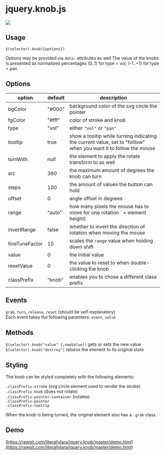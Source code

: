 jquery.knob.js
=============

![](https://i.imgur.com/ct8i6w4.gif)

## Usage

`$(selector).knob({options})`

Options may be provided via `data-` attributes as well
The value of the knobs is presented as normalized percentages (0..1) for type = vol, (-1..+1) for type = pan

## Options

| option           | default  | description |
| ---------------- | -------- | ----------- |
| bgColor        | "#000" | background color of the svg circle the pointer
| fgColor        | "#fff" | color of stroke and knob
| type           | "vol"  | either `"vol"` or `"pan"` |
| tooltip        | true   | show a tooltip while turning indicating the current value, set to "folllow" when you want it to follow the mouse
| turnWith       | null   | the element to apply the rotate transform to as well
| arc            | 360    | the maximum amount of degrees the knob can turn |
| steps          | 100    | the amount of values the button can hold |
| offset         | 0      | angle offset in degrees |
| range          | "auto" | how many pixels the mouse has to move for one rotation ` = element height) |
| invertRange    | false  | whether to invert the direction of rotation when moving the mouse |
| fineTuneFactor | 10     | scales the `range` value when holding down shift
| value          | 0      | the initial value |
| resetValue     | 0      | the value to reset to when double-clicking the knob |
| classPrefix    | "knob" | enables you to chose a different class prefix |

## Events

`grab`, `turn`, `release`, `reset` (should be self-explanatory)  
Each event takes the following paramters: `event`, `value`

## Methods

`$(selector).knob("value" [,newValue])` gets or sets the new value  
`$(selector).knob("destroy")` returns the element to its original state

## Styling

The knob can be styled completely with the following elements:

`.classPrefix-stroke` (svg circle element used to render the stroke)  
`.classPrefix-knob` (does not rotate)  
`.classPrefix-pointer-container` (rotates)  
`.classPrefix-pointer`  
`.classPrefix-tooltip`

When the knob is being turned, the original element also has a `.grab` class.

## Demo

[https://rawgit.com/literallylara/jquery.knob/master/demo.html](https://rawgit.com/literallylara/jquery.knob/master/demo.html)

